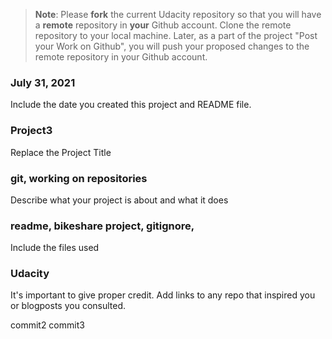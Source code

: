 >**Note**: Please **fork** the current Udacity repository so that you will have a **remote** repository in **your** Github account. Clone the remote repository to your local machine. Later, as a part of the project "Post your Work on Github", you will push your proposed changes to the remote repository in your Github account.

### July 31, 2021
Include the date you created this project and README file.

### Project3
Replace the Project Title

### git, working on repositories
Describe what your project is about and what it does

### readme, bikeshare project, gitignore,
Include the files used

### Udacity
It's important to give proper credit. Add links to any repo that inspired you or blogposts you consulted.

commit2
commit3

